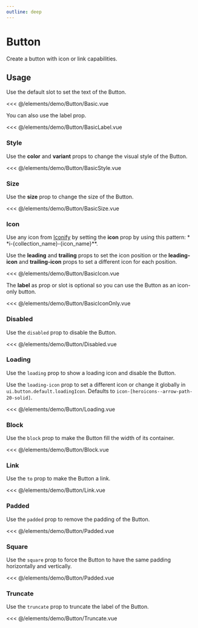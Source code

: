 ```yaml
---
outline: deep
---
```


<script setup>
import Basic from './demo/Button/Basic.vue';
import BasicLabel from './demo/Button/BasicLabel.vue';
import BasicStyle from './demo/Button/BasicStyle.vue';
import BasicSize from './demo/Button/BasicSize.vue';
import BasicIcon from './demo/Button/BasicIcon.vue';
import BasicIconOnly from './demo/Button/BasicIconOnly.vue';
import Disabled from './demo/Button/Disabled.vue';
import Loading from './demo/Button/Loading.vue';
import Block from './demo/Button/Block.vue';
import Link from './demo/Button/Link.vue';
import Padded from './demo/Button/Padded.vue';
import Square from './demo/Button/Square.vue';
import Truncate from './demo/Button/Truncate.vue';
</script>

# Button

Create a button with icon or link capabilities.

## Usage

Use the default slot to set the text of the Button.

<DemoContainer>
  <Basic/>
</DemoContainer>

<<< @/elements/demo/Button/Basic.vue

You can also use the label prop.

<DemoContainer>
  <BasicLabel />
</DemoContainer>

<<< @/elements/demo/Button/BasicLabel.vue

### Style

Use the **color** and **variant** props to change the visual style of the Button.

<DemoContainer>
  <BasicStyle />
</DemoContainer>

<<< @/elements/demo/Button/BasicStyle.vue

### Size

Use the **size** prop to change the size of the Button.

<DemoContainer>
  <BasicSize />
</DemoContainer>

<<< @/elements/demo/Button/BasicSize.vue

### Icon

Use any icon from [Iconify](https://icones.js.org/) by setting the **icon** prop by using this pattern: *
*i-{collection_name}-{icon_name}**.

Use the **leading** and **trailing** props to set the icon position or the **leading-icon** and **trailing-icon** props
to set a different icon for each position.

<DemoContainer>
  <BasicIcon />
</DemoContainer>

<<< @/elements/demo/Button/BasicIcon.vue

The **label** as prop or slot is optional so you can use the Button as an icon-only button.

<DemoContainer>
  <BasicIconOnly />
</DemoContainer>

<<< @/elements/demo/Button/BasicIconOnly.vue

### Disabled

Use the `disabled` prop to disable the Button.

<DemoContainer>
  <Disabled />
</DemoContainer>

<<< @/elements/demo/Button/Disabled.vue

### Loading

Use the `loading` prop to show a loading icon and disable the Button.

Use the `loading-icon` prop to set a different icon or change it globally in `ui.button.default.loadingIcon`. Defaults to
`icon-[heroicons--arrow-path-20-solid]`.

<DemoContainer>
<Loading />
</DemoContainer>

<<< @/elements/demo/Button/Loading.vue

### Block

Use the `block` prop to make the Button fill the width of its container.

<DemoContainer>
<Block />
</DemoContainer>

<<< @/elements/demo/Button/Block.vue

### Link

Use the `to` prop to make the Button a link.

<DemoContainer>
<Link />
</DemoContainer>

<<< @/elements/demo/Button/Link.vue

### Padded

Use the `padded` prop to remove the padding of the Button.

<DemoContainer>
<Padded />
</DemoContainer>

<<< @/elements/demo/Button/Padded.vue

### Square

Use the `square` prop to force the Button to have the same padding horizontally and vertically.

<DemoContainer>
<Square />
</DemoContainer>

<<< @/elements/demo/Button/Padded.vue

### Truncate

Use the `truncate` prop to truncate the label of the Button.

<DemoContainer>
<Truncate />
</DemoContainer>

<<< @/elements/demo/Button/Truncate.vue